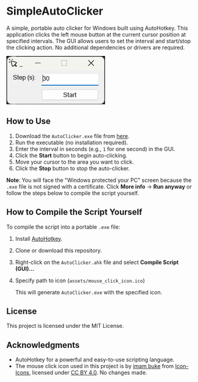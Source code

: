# SimpleAutoClicker

A simple, portable auto clicker for Windows built using AutoHotkey. This application clicks the left mouse button at the current cursor position at specified intervals. The GUI allows users to set the interval and start/stop the clicking action. No additional dependencies or drivers are required.

![GUI Screenshot](assets/gui_screenshot.png)

## How to Use

1. Download the `AutoClicker.exe` file from [here](https://github.com/Daniil-Horobets/SimpleAutoClicker/releases).
2. Run the executable (no installation required).
3. Enter the interval in seconds (e.g., `1` for one second) in the GUI.
4. Click the **Start** button to begin auto-clicking. 
5. Move your cursor to the area you want to click.
6. Click the **Stop** button to stop the auto-clicker.

**Note**: You will face the "Windows protected your PC" screen because the `.exe` file is not signed with a certificate. Click **More info** → **Run anyway** or follow the steps below to compile the script yourself.

## How to Compile the Script Yourself

To compile the script into a portable `.exe` file:

1. Install [AutoHotkey](https://www.autohotkey.com/).
2. Clone or download this repository.
3. Right-click on the `AutoClicker.ahk` file and select **Compile Script (GUI)...**
4. Specify path to icon (`assets/mouse_click_icon.ico`)


   This will generate `AutoClicker.exe` with the specified icon.

## License

This project is licensed under the MIT License.

## Acknowledgments

- AutoHotkey for a powerful and easy-to-use scripting language.
- The mouse click icon used in this project is by [imam buke](https://icon-icons.com/users/RLvD9WqySEndKw3AhTGTX/icon-sets/) from [Icon-Icons](https://icon-icons.com), licensed under [CC BY 4.0](https://creativecommons.org/licenses/by/4.0/). No changes made.

